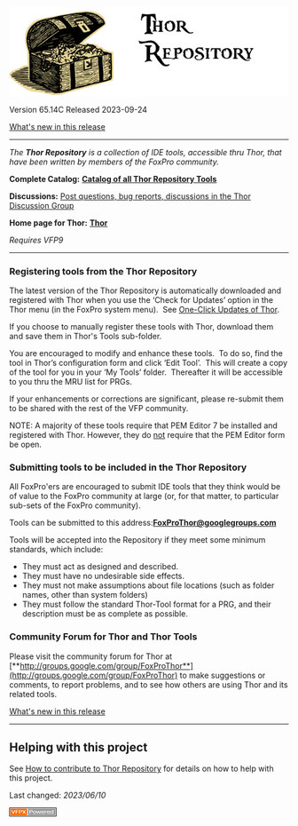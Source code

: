 ![](documents/images/ThorRepository.png)


Version 65.14C Released 2023-09-24

[What's new in this release](Change%20Log.md)


* * *

_The **Thor Repository** is a collection of IDE tools, accessible thru Thor, that have been written by members of the FoxPro community._

**Complete Catalog:** **[Catalog of all Thor Repository Tools](documents/ThorRepositoryCatalog.md)**

**Discussions:** [Post questions, bug reports, discussions in the Thor Discussion Group](http://groups.google.com/group/FoxProThor)

**Home page for Thor:** [**Thor**](https://github.com/VFPX/Thor)

_Requires VFP9_

***

### Registering tools from the Thor Repository

The latest version of the Thor Repository is automatically downloaded and registered with Thor when you use the ‘Check for Updates’ option in the Thor menu (in the FoxPro system menu).  See [One-Click Updates of Thor](documents/OneClickUpdates.md).

If you choose to manually register these tools with Thor, download them and save them in Thor's Tools sub-folder.

You are encouraged to modify and enhance these tools.  To do so, find the tool in Thor’s configuration form and click ‘Edit Tool’.  This will create a copy of the tool for you in your ‘My Tools’ folder.  Thereafter it will be accessible to you thru the MRU list for PRGs.

If your enhancements or corrections are significant, please re-submit them to be shared with the rest of the VFP community.

NOTE: A majority of these tools require that PEM Editor 7 be installed and registered with Thor. However, they do <u>not</u> require that the PEM Editor form be open.

### Submitting tools to be included in the Thor Repository

All FoxPro'ers are encouraged to submit IDE tools that they think would be of value to the FoxPro community at large (or, for that matter, to particular sub-sets of the FoxPro community).  

Tools can be submitted to this address:[**FoxProThor@googlegroups.com**](mailto:FoxProThor@googlegroups.com)  

Tools will be accepted into the Repository if they meet some minimum standards, which include:

*   They must act as designed and described.
*   They must have no undesirable side effects.
*   They must not make assumptions about file locations (such as folder names, other than system folders)
*   They must follow the standard Thor-Tool format for a PRG, and their description must be as complete as possible.

### Community Forum for Thor and Thor Tools

Please visit the community forum for Thor at [**http://groups.google.com/group/FoxProThor**](http://groups.google.com/group/FoxProThor) to make suggestions or comments, to report problems, and to see how others are using Thor and its related tools.


[What's new in this release](Change%20Log.md)

----
## Helping with this project
See [How to contribute to Thor Repository](.github/CONTRIBUTING.md) for details on how to help with this project.

Last changed: _2023/06/10_

![Picture](docs/Images/vfpxpoweredby_alternative.gif)
